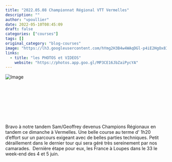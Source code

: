 ```yaml
---
title: "2022.05.08 Championnat Régional VTT Vermelles"
description: ""
author: "vpoullier"
date: 2022-05-10T08:45:09
draft: false
categories: ["courses"]
tags: []
original_category: "blog-courses"
image: "https://lh3.googleusercontent.com/hYmg2H3B4w4WAqDGl-p4iE2HgOx8IZZYk_TybSZMFiLV0rK1cabF_NGsbg6-LgmW5m3NArGdDcYJC36B7ij16ja1GgJaMgJUjUOsOJaXxnrRdA7yvCD9JV5Sb1pdMaG1FeGY8kUXKvatQU5OUY7-VUKEqmzz-CQxcury4F9xL0g06QQYQrvGDBzdJe3c8-n6-F7Xtntcz0cEIKnqbVnw2LwheFnuAeyVgF6bPCurfi-vaW1bNPGPr8W3hJiM-KSGleOBeMa5qzqcHWzzIvGxZH-MXIYJMXiyg6QoMtOrtYI3XIwMumeIyy1jILITXE-gTE0WCDSYILNWvS0WtuRJ0cAJM2gPkpb3ri_1ijslfHCYUzys5UweUM-rQ_EDqQKhqSXAZpfkiJgt8nshQSkivv9nWmaZIqVW-eV--lFWRhHlD1uqkNx6I8WpSWLrkKkMVrqtHc18ZElurkgiBCjdnMHY797d65_Z8Y64mZsU--hBkDOhEVdmZFRXKXRumnBbYH8WhHg0HjkEphS0DIODveY2KK0xtbuxr7-iinap2ijLYyt5yK55Lk07kqZDGEMEzUxnX32sBwnCr0-WKLs4WhxYZiiXrtjjEZfF0SMwnjSAW4GbfVoBzrat0LGrirR8rPMYu5fSPXQKnjQ1wBox0J8pp5teE2aRWf5R8-_BP31sptwPwfp7h2Ug76yGrvGkjgw_pooigoYMnZuclg2HirfVwz0crg_tif0TK1ApoZsusUp2NWpdYP4EVtTqvDSeKFejr9Fo81n5r3rjIr9BTL-yUZX3w9VR6nfsbZm21RD5hPX7Neblv5166CaK0gi0mhywXsiP2g=w703-h937-no?authuser=0"
links:
  - title: "les PHOTOS et VIDEOS"
    website: "https://photos.app.goo.gl/MP3CE16JbZaiPycYA"
---
```


![Image](https://lh3.googleusercontent.com/2pS2v79llRLAMXX-faWQ55_b1dqYEeOfPSKhiDUTvbeTq2hxvTh0nSFnoDCndzfdD8wQNMMs5n8QOeFlsLrWhUC_97tXVb2jq07gxUIh36JjFDG4vaZ2HhAqDCE0nQrU3Ku4KzYkO9yQDcq7arkyLpPb8Jjq5XWQuazyHPbaooyn2-VNfhl2JmPpuYLzdUpqUOvzEGE8wIRiWoKE2NsUeINf4vTDmK2bsA2njQYKZIXK6cFaTvC9WyJHYdbQpUNUkrTa1RQRxegXCTRa-HuYWOatXvEa4N8DyBKDis7UL45Qpnt6bvKDIKQnqYkW7CHvsemCr4eYWsjYxwQdzsCTBnZQSXsOWDefH-ZF8sV-Ykf7xdJAEFxNR0FfhQO_RDoh5GjaBacrIMS5GY9WHIJwwqyAHrA8WuTuy2uZpygRmmATPaZUwTlQmVq_e9eMfJ-eTUxHbmOKEUGWwn-XTSIr5cJqIQBDz2wVP9OajHlY2BeeRb8tiLBjs5EW4gPm7Jv0wydlTKEiJ3eKqa5iNK4BylLwY7O7N4vJYW6nTIY0lNg8HW4fpGJgnLjnqBGArv-Kjijbm8zvBGcnYYUm_7rgcYHDSp1hKKFUsG_9f7tjBBGIi77cRezHORUjkpY-810_5IkHW3g8p5JWZs5MXMI3xmqb245XowfH7W0uxm-dhIFEBaXC6kWMbDvA7kixlaw_L494ffR-NcmqI8RwNZMbcOm11zyTqxqGElFkkf62R9WTazaJdhij86eQx8V2c77WF1_-IReju1gYjPMMR1Fj5nvRQtE1xt5lZLTUJn3tlv82a1qICywTBT7j_aE5Q1jXkYGWFOKd0w=w703-h937-no?authuser=0)

&nbsp;

&nbsp;

&nbsp;

&nbsp;

Bravo à notre tandem Sam/Geoffrey devenus Champions Régionaux en tandem ce dimanche à Vermelles. Une belle course au terme d' 1h20 d’effort sur un parcours exigeant avec de belles parties techniques. Petit déraillement dans le dernier tour qui sera géré très sereinement par nos camarades. &nbsp;Dernière étape pour eux, les France à Loupes dans le 33 le week-end des 4 et 5 juin.